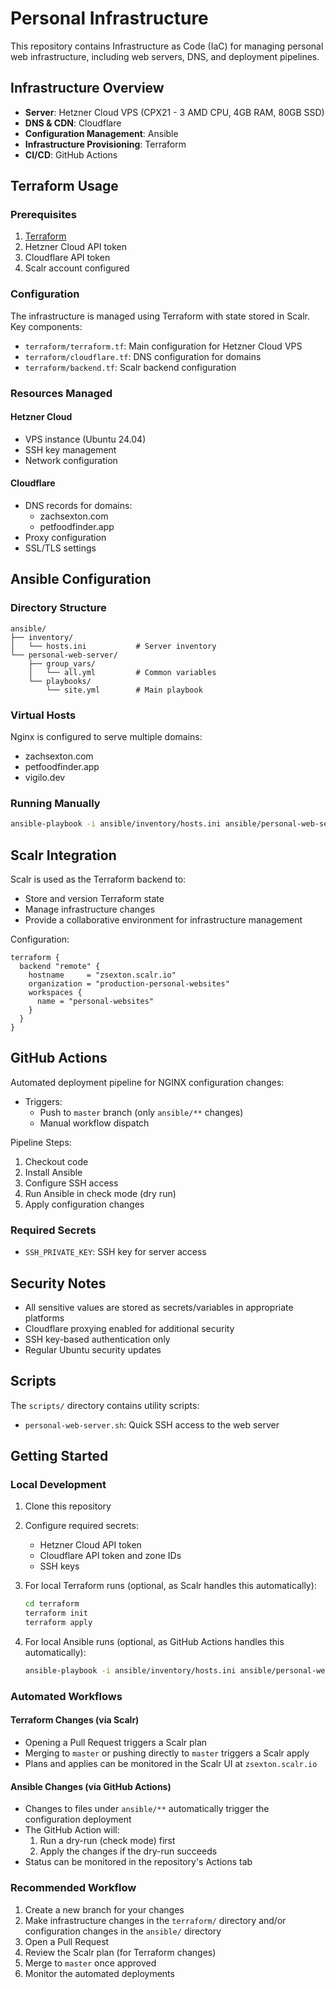 # Personal Infrastructure

This repository contains Infrastructure as Code (IaC) for managing personal web infrastructure, including web servers, DNS, and deployment pipelines.

## Infrastructure Overview

- **Server**: Hetzner Cloud VPS (CPX21 - 3 AMD CPU, 4GB RAM, 80GB SSD)
- **DNS & CDN**: Cloudflare
- **Configuration Management**: Ansible
- **Infrastructure Provisioning**: Terraform
- **CI/CD**: GitHub Actions

## Terraform Usage

### Prerequisites

1. [Terraform](https://www.terraform.io/downloads.html)
2. Hetzner Cloud API token
3. Cloudflare API token
4. Scalr account configured

### Configuration

The infrastructure is managed using Terraform with state stored in Scalr. Key components:

- `terraform/terraform.tf`: Main configuration for Hetzner Cloud VPS
- `terraform/cloudflare.tf`: DNS configuration for domains
- `terraform/backend.tf`: Scalr backend configuration

### Resources Managed

#### Hetzner Cloud

- VPS instance (Ubuntu 24.04)
- SSH key management
- Network configuration

#### Cloudflare

- DNS records for domains:
  - zachsexton.com
  - petfoodfinder.app
- Proxy configuration
- SSL/TLS settings

## Ansible Configuration

### Directory Structure

```text
ansible/
├── inventory/
│   └── hosts.ini           # Server inventory
└── personal-web-server/
    ├── group_vars/
    │   └── all.yml         # Common variables
    └── playbooks/
        └── site.yml        # Main playbook
```

### Virtual Hosts

Nginx is configured to serve multiple domains:

- zachsexton.com
- petfoodfinder.app
- vigilo.dev

### Running Manually

```bash
ansible-playbook -i ansible/inventory/hosts.ini ansible/personal-web-server/playbooks/site.yml
```

## Scalr Integration

Scalr is used as the Terraform backend to:

- Store and version Terraform state
- Manage infrastructure changes
- Provide a collaborative environment for infrastructure management

Configuration:

```hcl
terraform {
  backend "remote" {
    hostname     = "zsexton.scalr.io"
    organization = "production-personal-websites"
    workspaces {
      name = "personal-websites"
    }
  }
}
```

## GitHub Actions

Automated deployment pipeline for NGINX configuration changes:

- Triggers:
  - Push to `master` branch (only `ansible/**` changes)
  - Manual workflow dispatch

Pipeline Steps:

1. Checkout code
2. Install Ansible
3. Configure SSH access
4. Run Ansible in check mode (dry run)
5. Apply configuration changes

### Required Secrets

- `SSH_PRIVATE_KEY`: SSH key for server access

## Security Notes

- All sensitive values are stored as secrets/variables in appropriate platforms
- Cloudflare proxying enabled for additional security
- SSH key-based authentication only
- Regular Ubuntu security updates

## Scripts

The `scripts/` directory contains utility scripts:

- `personal-web-server.sh`: Quick SSH access to the web server

## Getting Started

### Local Development

1. Clone this repository
2. Configure required secrets:
   - Hetzner Cloud API token
   - Cloudflare API token and zone IDs
   - SSH keys
3. For local Terraform runs (optional, as Scalr handles this automatically):

   ```bash
   cd terraform
   terraform init
   terraform apply
   ```

4. For local Ansible runs (optional, as GitHub Actions handles this automatically):

   ```bash
   ansible-playbook -i ansible/inventory/hosts.ini ansible/personal-web-server/playbooks/site.yml
   ```

### Automated Workflows

#### Terraform Changes (via Scalr)

- Opening a Pull Request triggers a Scalr plan
- Merging to `master` or pushing directly to `master` triggers a Scalr apply
- Plans and applies can be monitored in the Scalr UI at `zsexton.scalr.io`

#### Ansible Changes (via GitHub Actions)

- Changes to files under `ansible/**` automatically trigger the configuration deployment
- The GitHub Action will:
  1. Run a dry-run (check mode) first
  2. Apply the changes if the dry-run succeeds
- Status can be monitored in the repository's Actions tab

### Recommended Workflow

1. Create a new branch for your changes
2. Make infrastructure changes in the `terraform/` directory and/or configuration changes in the `ansible/` directory
3. Open a Pull Request
4. Review the Scalr plan (for Terraform changes)
5. Merge to `master` once approved
6. Monitor the automated deployments

